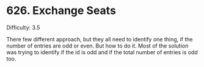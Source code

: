 # 626. Exchange Seats

Difficulty: 3.5

There few different approach, but they all need to identify one thing, if the number of entries are odd or even. But how to do it. Most of the solution was trying to identify if the id is odd and if the total number of entries is odd too.